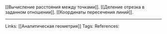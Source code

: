 [[Вычисление расстояния между точками]]. 
[[Деление отрезка в заданном отношении]]. 
[[Координаты пересечения линий]].

___
Links: [[Аналитическая геометрия]]
Tags:
References: